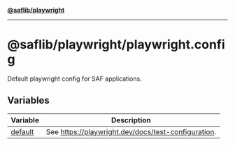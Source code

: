 [**@saflib/playwright**](../../../index.md)

---

# @saflib/playwright/playwright.config

Default playwright config for SAF applications.

## Variables

| Variable                        | Description                                         |
| ------------------------------- | --------------------------------------------------- |
| [default](variables/default.md) | See https://playwright.dev/docs/test-configuration. |
